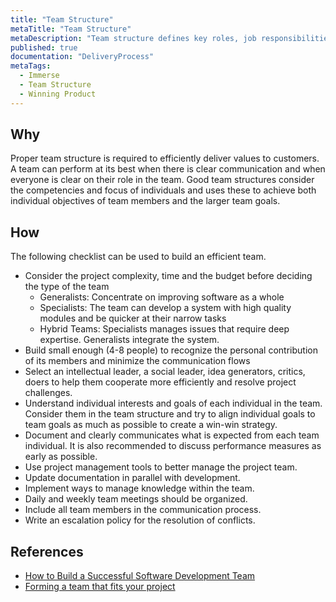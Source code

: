 ```yaml
---
title: "Team Structure"
metaTitle: "Team Structure"
metaDescription: "Team structure defines key roles, job responsibilities, boundaries and values of the team. Simply put, everyone should understand who does what and their purpose in the team."
published: true
documentation: "DeliveryProcess"
metaTags:
  - Immerse
  - Team Structure
  - Winning Product 
---
```



## Why
Proper team structure is required to efficiently deliver values to customers. A team can perform at its best when there is clear communication and when everyone is clear on their role in the team. Good team structures consider the competencies and focus of individuals and uses these to achieve both individual objectives of team members and the larger team goals.


## How
The following checklist can be used to build an efficient team. 
- Consider the project complexity, time and the budget before deciding the type of the team  
  - Generalists: Concentrate on improving software as a whole
  - Specialists: The team can develop a system with high quality modules and be quicker at their narrow tasks
  - Hybrid Teams: Specialists manages issues that require deep expertise. Generalists integrate the system.
- Build small enough (4-8 people) to recognize the personal contribution of its members and minimize the communication flows
- Select an intellectual leader, a social leader, idea generators, critics, doers to help them cooperate more efficiently and resolve project challenges.
- Understand individual interests and goals of each individual in the team. Consider them in the team structure and try to align individual goals to team goals as much as possible to create a win-win strategy.
- Document and clearly communicates what is expected from each team individual. It is also recommended to discuss performance measures as early as possible.
- Use project management tools to better manage the project team.
- Update documentation in parallel with development.
- Implement ways to manage knowledge within the team.
- Daily and weekly team meetings should be organized.
- Include all team members in the communication process.
- Write an escalation policy for the resolution of conflicts.


## References
- [How to Build a Successful Software Development Team](https://clutch.co/developers/resources/how-to-hire-successful-software-development-team)
- [Forming a team that fits your project](https://www.scnsoft.com/blog/software-development-team)